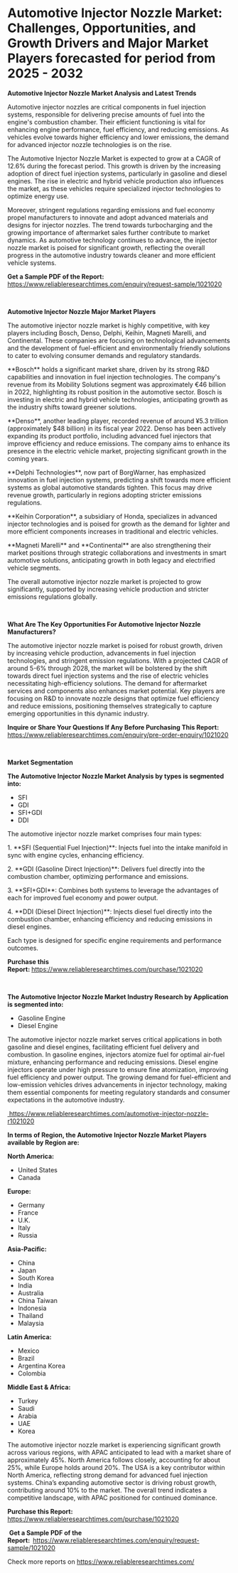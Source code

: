 <p><h1>Automotive Injector Nozzle Market: Challenges, Opportunities, and Growth Drivers and Major Market Players forecasted for period from 2025 - 2032</h1></p><p><strong>Automotive Injector Nozzle Market Analysis and Latest Trends</strong></p>
<p><p>Automotive injector nozzles are critical components in fuel injection systems, responsible for delivering precise amounts of fuel into the engine's combustion chamber. Their efficient functioning is vital for enhancing engine performance, fuel efficiency, and reducing emissions. As vehicles evolve towards higher efficiency and lower emissions, the demand for advanced injector nozzle technologies is on the rise.</p><p>The Automotive Injector Nozzle Market is expected to grow at a CAGR of 12.6% during the forecast period. This growth is driven by the increasing adoption of direct fuel injection systems, particularly in gasoline and diesel engines. The rise in electric and hybrid vehicle production also influences the market, as these vehicles require specialized injector technologies to optimize energy use. </p><p>Moreover, stringent regulations regarding emissions and fuel economy propel manufacturers to innovate and adopt advanced materials and designs for injector nozzles. The trend towards turbocharging and the growing importance of aftermarket sales further contribute to market dynamics. As automotive technology continues to advance, the injector nozzle market is poised for significant growth, reflecting the overall progress in the automotive industry towards cleaner and more efficient vehicle systems.</p></p>
<p><strong>Get a Sample PDF of the Report:&nbsp;</strong> <a href="https://www.reliableresearchtimes.com/enquiry/request-sample/1021020?utm_campaign=2638&utm_medium=2&utm_source=Github&utm_content=ia&utm_term=09042025&utm_id=automotive-injector-nozzle">https://www.reliableresearchtimes.com/enquiry/request-sample/1021020</a></p>
<p>&nbsp;</p>
<p><strong>Automotive Injector Nozzle Major Market Players</strong></p>
<p><p>The automotive injector nozzle market is highly competitive, with key players including Bosch, Denso, Delphi, Keihin, Magneti Marelli, and Continental. These companies are focusing on technological advancements and the development of fuel-efficient and environmentally friendly solutions to cater to evolving consumer demands and regulatory standards.</p><p>**Bosch** holds a significant market share, driven by its strong R&D capabilities and innovation in fuel injection technologies. The company's revenue from its Mobility Solutions segment was approximately €46 billion in 2022, highlighting its robust position in the automotive sector. Bosch is investing in electric and hybrid vehicle technologies, anticipating growth as the industry shifts toward greener solutions.</p><p>**Denso**, another leading player, recorded revenue of around ¥5.3 trillion (approximately $48 billion) in its fiscal year 2022. Denso has been actively expanding its product portfolio, including advanced fuel injectors that improve efficiency and reduce emissions. The company aims to enhance its presence in the electric vehicle market, projecting significant growth in the coming years.</p><p>**Delphi Technologies**, now part of BorgWarner, has emphasized innovation in fuel injection systems, predicting a shift towards more efficient systems as global automotive standards tighten. This focus may drive revenue growth, particularly in regions adopting stricter emissions regulations.</p><p>**Keihin Corporation**, a subsidiary of Honda, specializes in advanced injector technologies and is poised for growth as the demand for lighter and more efficient components increases in traditional and electric vehicles.</p><p>**Magneti Marelli** and **Continental** are also strengthening their market positions through strategic collaborations and investments in smart automotive solutions, anticipating growth in both legacy and electrified vehicle segments.</p><p>The overall automotive injector nozzle market is projected to grow significantly, supported by increasing vehicle production and stricter emissions regulations globally.</p></p>
<p>&nbsp;</p>
<p><strong>What Are The Key Opportunities For Automotive Injector Nozzle Manufacturers?</strong></p>
<p><p>The automotive injector nozzle market is poised for robust growth, driven by increasing vehicle production, advancements in fuel injection technologies, and stringent emission regulations. With a projected CAGR of around 5-6% through 2028, the market will be bolstered by the shift towards direct fuel injection systems and the rise of electric vehicles necessitating high-efficiency solutions. The demand for aftermarket services and components also enhances market potential. Key players are focusing on R&D to innovate nozzle designs that optimize fuel efficiency and reduce emissions, positioning themselves strategically to capture emerging opportunities in this dynamic industry.</p></p>
<p><strong>Inquire or Share Your Questions If Any Before Purchasing This Report:</strong> <a href="https://www.reliableresearchtimes.com/enquiry/pre-order-enquiry/1021020?utm_campaign=2638&utm_medium=2&utm_source=Github&utm_content=ia&utm_term=09042025&utm_id=automotive-injector-nozzle">https://www.reliableresearchtimes.com/enquiry/pre-order-enquiry/1021020</a></p>
<p>&nbsp;</p>
<p><strong>Market Segmentation</strong></p>
<p><strong>The Automotive Injector Nozzle Market Analysis by types is segmented into:</strong></p>
<p><ul><li>SFI</li><li>GDI</li><li>SFI+GDI</li><li>DDI</li></ul></p>
<p><p>The automotive injector nozzle market comprises four main types: </p><p>1. **SFI (Sequential Fuel Injection)**: Injects fuel into the intake manifold in sync with engine cycles, enhancing efficiency.</p><p>2. **GDI (Gasoline Direct Injection)**: Delivers fuel directly into the combustion chamber, optimizing performance and emissions.</p><p>3. **SFI+GDI**: Combines both systems to leverage the advantages of each for improved fuel economy and power output.</p><p>4. **DDI (Diesel Direct Injection)**: Injects diesel fuel directly into the combustion chamber, enhancing efficiency and reducing emissions in diesel engines. </p><p>Each type is designed for specific engine requirements and performance outcomes.</p></p>
<p><strong>Purchase this Report:&nbsp;</strong><a href="https://www.reliableresearchtimes.com/purchase/1021020?utm_campaign=2638&utm_medium=2&utm_source=Github&utm_content=ia&utm_term=09042025&utm_id=automotive-injector-nozzle">https://www.reliableresearchtimes.com/purchase/1021020</a></p>
<p>&nbsp;</p>
<p><strong>The Automotive Injector Nozzle Market Industry Research by Application is segmented into:</strong></p>
<p><ul><li>Gasoline Engine</li><li>Diesel Engine</li></ul></p>
<p><p>The automotive injector nozzle market serves critical applications in both gasoline and diesel engines, facilitating efficient fuel delivery and combustion. In gasoline engines, injectors atomize fuel for optimal air-fuel mixture, enhancing performance and reducing emissions. Diesel engine injectors operate under high pressure to ensure fine atomization, improving fuel efficiency and power output. The growing demand for fuel-efficient and low-emission vehicles drives advancements in injector technology, making them essential components for meeting regulatory standards and consumer expectations in the automotive industry.</p></p>
<p><a href="https://www.reliableresearchtimes.com/automotive-injector-nozzle-r1021020?utm_campaign=2638&utm_medium=2&utm_source=Github&utm_content=ia&utm_term=09042025&utm_id=automotive-injector-nozzle">&nbsp;https://www.reliableresearchtimes.com/automotive-injector-nozzle-r1021020</a></p>
<p><strong>In terms of Region, the Automotive Injector Nozzle Market Players available by Region are:</strong></p>
<p>
    <p> <strong> North America: </strong>
        <ul>
            <li>United States</li>
            <li>Canada</li>
        </ul>
        </p> 
    <p> <strong> Europe: </strong>
        <ul>
            <li>Germany</li>
            <li>France</li>
            <li>U.K.</li>
            <li>Italy</li>
            <li>Russia</li>
        </ul>
        </p> 
    <p> <strong> Asia-Pacific: </strong>
        <ul>
            <li>China</li>
            <li>Japan</li>
            <li>South Korea</li>
            <li>India</li>
            <li>Australia</li>
            <li>China Taiwan</li>
            <li>Indonesia</li>
            <li>Thailand</li>
            <li>Malaysia</li>
        </ul>
        </p> 
    <p> <strong> Latin America: </strong>
        <ul>
            <li>Mexico</li>
            <li>Brazil</li>
            <li>Argentina Korea</li>
            <li>Colombia</li>
        </ul>
        </p> 
    <p> <strong> Middle East & Africa: </strong>
        <ul>
            <li>Turkey</li>
            <li>Saudi</li>
            <li>Arabia</li>
            <li>UAE</li>
            <li>Korea</li>
        </ul>
    </p>
    </p>
<p><p>The automotive injector nozzle market is experiencing significant growth across various regions, with APAC anticipated to lead with a market share of approximately 45%. North America follows closely, accounting for about 25%, while Europe holds around 20%. The USA is a key contributor within North America, reflecting strong demand for advanced fuel injection systems. China’s expanding automotive sector is driving robust growth, contributing around 10% to the market. The overall trend indicates a competitive landscape, with APAC positioned for continued dominance.</p></p>
<p><strong>Purchase this Report: </strong><a href="https://www.reliableresearchtimes.com/purchase/1021020?utm_campaign=2638&utm_medium=2&utm_source=Github&utm_content=ia&utm_term=09042025&utm_id=automotive-injector-nozzle">https://www.reliableresearchtimes.com/purchase/1021020</a></p>
<p>&nbsp;<strong>Get a Sample PDF of the Report:&nbsp;&nbsp;</strong><a href="https://www.reliableresearchtimes.com/enquiry/request-sample/1021020?utm_campaign=2638&utm_medium=2&utm_source=Github&utm_content=ia&utm_term=09042025&utm_id=automotive-injector-nozzle">https://www.reliableresearchtimes.com/enquiry/request-sample/1021020</a></p>
<p><strong></strong></p>
<p>Check more reports on <a href="https://www.reliableresearchtimes.com/?utm_campaign=2638&utm_medium=2&utm_source=Github&utm_content=ia&utm_term=09042025&utm_id=automotive-injector-nozzle">https://www.reliableresearchtimes.com/</a></p>
